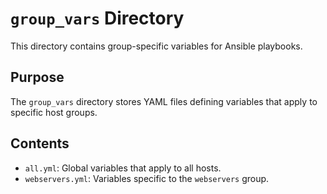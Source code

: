 # `group_vars` Directory

This directory contains group-specific variables for Ansible playbooks.

## Purpose

The `group_vars` directory stores YAML files defining variables that apply to specific host groups.

## Contents

- `all.yml`: Global variables that apply to all hosts.
- `webservers.yml`: Variables specific to the `webservers` group.

